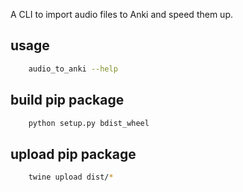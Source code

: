 A CLI to import audio files to Anki and speed them up.

## usage

```bash
	audio_to_anki --help
```

## build pip package 

```bash
	python setup.py bdist_wheel
```

## upload pip package

```bash
	twine upload dist/*
```
